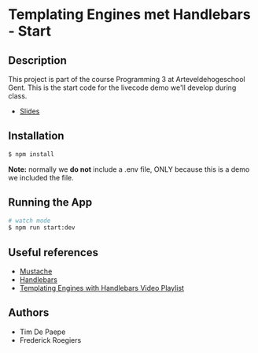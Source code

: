 # Templating Engines met Handlebars - Start

## Description
This project is part of the course Programming 3 at Arteveldehogeschool Gent. This is the start code for the livecode demo we'll develop during class.

- [Slides](https://slides.com/timdpaep/templating-engines-met-handlebars)

## Installation

```bash
$ npm install
```

**Note:** normally we **do not** include a .env file, ONLY because this is a demo we included the file.

## Running the App

```bash
# watch mode
$ npm run start:dev
```

## Useful references
- [Mustache](https://mustache.github.io/)
- [Handlebars](https://handlebarsjs.com/)
- [Templating Engines with Handlebars Video Playlist](https://www.youtube.com/playlist?list=PLEANi5V6VM1fYCfRkdz6StvvdpRwTOfVg)

## Authors
- Tim De Paepe
- Frederick Roegiers